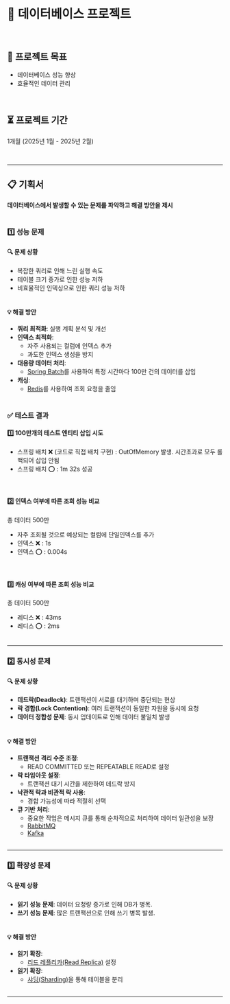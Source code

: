 # 📌 데이터베이스 프로젝트

<br>

## 📝 프로젝트 목표
- 데이터베이스 성능 향상
- 효율적인 데이터 관리

<br>

## ⏳ 프로젝트 기간
1개월 (2025년 1월 - 2025년 2월)

<br>


---

## 📋 기획서
**데이터베이스에서 발생할 수 있는 문제를 파악하고 해결 방안을 제시**
<br><br>
### 1️⃣ 성능 문제

#### 🔍 문제 상황
- 복잡한 쿼리로 인해 느린 실행 속도
- 테이블 크기 증가로 인한 성능 저하
- 비효율적인 인덱싱으로 인한 쿼리 성능 저하
  <br><br>


#### 💡 해결 방안
- **쿼리 최적화**: 실행 계획 분석 및 개선
- **인덱스 최적화**:
  - 자주 사용되는 컬럼에 인덱스 추가
  - 과도한 인덱스 생성을 방지
- **대용량 데이터 처리**:
  - [Spring Batch](study/SPRING_BATCH.md)를 사용하여 특정 시간마다 100만 건의 데이터를 삽입
- **캐싱**:
  - [Redis](study/REDIS.md)를 사용하여 조회 요청을 줄임
    <br><br>


### ✅ 테스트 결과
#### 1️⃣ 100만개의 테스트 엔티티 삽입 시도
- 스프링 배치 ❌ (코드로 직접 배치 구현) : OutOfMemory 발생. 시간초과로 모두 롤백되어 삽입 안됨
- 스프링 배치 ⭕️ : 1m 32s 성공
<br>

#### 2️⃣ 인덱스 여부에 따른 조회 성능 비교
총 데이터 500만
- 자주 조회될 것으로 예상되는 컬럼에 단일인덱스를 추가
- 인덱스 ❌ : 1s
- 인덱스 ⭕️ : 0.004s
<br>

#### 3️⃣ 캐싱 여부에 따른 조회 성능 비교
총 데이터 500만
- 레디스 ❌ : 43ms
- 레디스 ⭕️ : 2ms
  <br><br>
---

### 2️⃣ 동시성 문제

#### 🔍 문제 상황
- **데드락(Deadlock)**: 트랜잭션이 서로를 대기하며 중단되는 현상
- **락 경합(Lock Contention)**: 여러 트랜잭션이 동일한 자원을 동시에 요청
- **데이터 정합성 문제**: 동시 업데이트로 인해 데이터 불일치 발생
  <br><br>


#### 💡 해결 방안
- **트랜잭션 격리 수준 조정**:
  - READ COMMITTED 또는 REPEATABLE READ로 설정
- **락 타임아웃 설정**:
  - 트랜잭션 대기 시간을 제한하여 데드락 방지
- **낙관적 락과 비관적 락 사용**:
  - 경합 가능성에 따라 적절히 선택
- **큐 기반 처리**:
  - 중요한 작업은 메시지 큐를 통해 순차적으로 처리하여 데이터 일관성을 보장
  - [RabbitMQ](study/RABBITMQ.md)
  - [Kafka](study/KAFKA.md)
    <br><br>
---


### 3️⃣ 확장성 문제 

#### 🔍 문제 상황
- **읽기 성능 문제**: 데이터 요청량 증가로 인해 DB가 병목.
- **쓰기 성능 문제**: 많은 트랜잭션으로 인해 쓰기 병목 발생.
  <br><br>

#### 💡 해결 방안
- **읽기 확장**:
  - [리드 레플리카(Read Replica)](study/REPLICATION.md) 설정
- **읽기 확장**:
  - [샤딩(Sharding)](study/SHARDING.md)을 통해 테이블을 분리
    <br><br>

---






